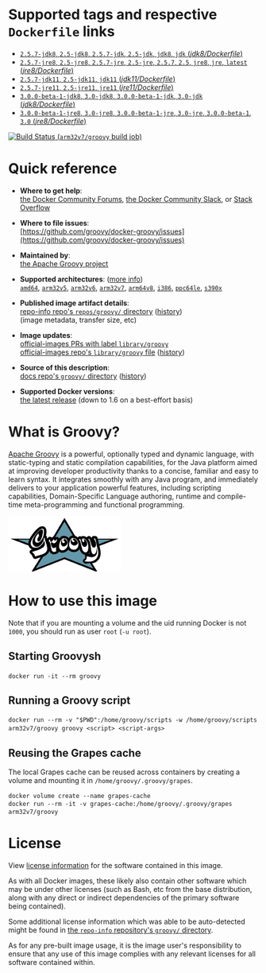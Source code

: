<!--

********************************************************************************

WARNING:

    DO NOT EDIT "groovy/README.md"

    IT IS AUTO-GENERATED

    (from the other files in "groovy/" combined with a set of templates)

********************************************************************************

-->

# Supported tags and respective `Dockerfile` links

-	[`2.5.7-jdk8`, `2.5-jdk8`, `2.5.7-jdk`, `2.5-jdk`, `jdk8`, `jdk` (*jdk8/Dockerfile*)](https://github.com/groovy/docker-groovy/blob/59da388a05b57112da96cfc968d062b65beb2360/jdk8/Dockerfile)
-	[`2.5.7-jre8`, `2.5-jre8`, `2.5.7-jre`, `2.5-jre`, `2.5.7`, `2.5`, `jre8`, `jre`, `latest` (*jre8/Dockerfile*)](https://github.com/groovy/docker-groovy/blob/59da388a05b57112da96cfc968d062b65beb2360/jre8/Dockerfile)
-	[`2.5.7-jdk11`, `2.5-jdk11`, `jdk11` (*jdk11/Dockerfile*)](https://github.com/groovy/docker-groovy/blob/59da388a05b57112da96cfc968d062b65beb2360/jdk11/Dockerfile)
-	[`2.5.7-jre11`, `2.5-jre11`, `jre11` (*jre11/Dockerfile*)](https://github.com/groovy/docker-groovy/blob/59da388a05b57112da96cfc968d062b65beb2360/jre11/Dockerfile)
-	[`3.0.0-beta-1-jdk8`, `3.0-jdk8`, `3.0.0-beta-1-jdk`, `3.0-jdk` (*jdk8/Dockerfile*)](https://github.com/groovy/docker-groovy/blob/1e376c0bdf078b96d03ac32dd8d2dcfcb86ca4ff/jdk8/Dockerfile)
-	[`3.0.0-beta-1-jre8`, `3.0-jre8`, `3.0.0-beta-1-jre`, `3.0-jre`, `3.0.0-beta-1`, `3.0` (*jre8/Dockerfile*)](https://github.com/groovy/docker-groovy/blob/1e376c0bdf078b96d03ac32dd8d2dcfcb86ca4ff/jre8/Dockerfile)

[![Build Status](https://doi-janky.infosiftr.net/job/multiarch/job/arm32v7/job/groovy/badge/icon) (`arm32v7/groovy` build job)](https://doi-janky.infosiftr.net/job/multiarch/job/arm32v7/job/groovy/)

# Quick reference

-	**Where to get help**:  
	[the Docker Community Forums](https://forums.docker.com/), [the Docker Community Slack](https://blog.docker.com/2016/11/introducing-docker-community-directory-docker-community-slack/), or [Stack Overflow](https://stackoverflow.com/search?tab=newest&q=docker)

-	**Where to file issues**:  
	[https://github.com/groovy/docker-groovy/issues](https://github.com/groovy/docker-groovy/issues)

-	**Maintained by**:  
	[the Apache Groovy project](https://github.com/groovy/docker-groovy)

-	**Supported architectures**: ([more info](https://github.com/docker-library/official-images#architectures-other-than-amd64))  
	[`amd64`](https://hub.docker.com/r/amd64/groovy/), [`arm32v5`](https://hub.docker.com/r/arm32v5/groovy/), [`arm32v6`](https://hub.docker.com/r/arm32v6/groovy/), [`arm32v7`](https://hub.docker.com/r/arm32v7/groovy/), [`arm64v8`](https://hub.docker.com/r/arm64v8/groovy/), [`i386`](https://hub.docker.com/r/i386/groovy/), [`ppc64le`](https://hub.docker.com/r/ppc64le/groovy/), [`s390x`](https://hub.docker.com/r/s390x/groovy/)

-	**Published image artifact details**:  
	[repo-info repo's `repos/groovy/` directory](https://github.com/docker-library/repo-info/blob/master/repos/groovy) ([history](https://github.com/docker-library/repo-info/commits/master/repos/groovy))  
	(image metadata, transfer size, etc)

-	**Image updates**:  
	[official-images PRs with label `library/groovy`](https://github.com/docker-library/official-images/pulls?q=label%3Alibrary%2Fgroovy)  
	[official-images repo's `library/groovy` file](https://github.com/docker-library/official-images/blob/master/library/groovy) ([history](https://github.com/docker-library/official-images/commits/master/library/groovy))

-	**Source of this description**:  
	[docs repo's `groovy/` directory](https://github.com/docker-library/docs/tree/master/groovy) ([history](https://github.com/docker-library/docs/commits/master/groovy))

-	**Supported Docker versions**:  
	[the latest release](https://github.com/docker/docker-ce/releases/latest) (down to 1.6 on a best-effort basis)

# What is Groovy?

[Apache Groovy](http://groovy-lang.org/) is a powerful, optionally typed and dynamic language, with static-typing and static compilation capabilities, for the Java platform aimed at improving developer productivity thanks to a concise, familiar and easy to learn syntax. It integrates smoothly with any Java program, and immediately delivers to your application powerful features, including scripting capabilities, Domain-Specific Language authoring, runtime and compile-time meta-programming and functional programming.

![logo](https://raw.githubusercontent.com/docker-library/docs/bb5fc730ed18c45d86425f9fa4265d50cb795ec8/groovy/logo.png)

# How to use this image

Note that if you are mounting a volume and the uid running Docker is not `1000`, you should run as user `root` (`-u root`).

## Starting Groovysh

`docker run -it --rm groovy`

## Running a Groovy script

`docker run --rm -v "$PWD":/home/groovy/scripts -w /home/groovy/scripts arm32v7/groovy groovy <script> <script-args>`

## Reusing the Grapes cache

The local Grapes cache can be reused across containers by creating a volume and mounting it in `/home/groovy/.groovy/grapes`.

```console
docker volume create --name grapes-cache
docker run --rm -it -v grapes-cache:/home/groovy/.groovy/grapes arm32v7/groovy
```

# License

View [license information](http://www.apache.org/licenses/LICENSE-2.0.html) for the software contained in this image.

As with all Docker images, these likely also contain other software which may be under other licenses (such as Bash, etc from the base distribution, along with any direct or indirect dependencies of the primary software being contained).

Some additional license information which was able to be auto-detected might be found in [the `repo-info` repository's `groovy/` directory](https://github.com/docker-library/repo-info/tree/master/repos/groovy).

As for any pre-built image usage, it is the image user's responsibility to ensure that any use of this image complies with any relevant licenses for all software contained within.

